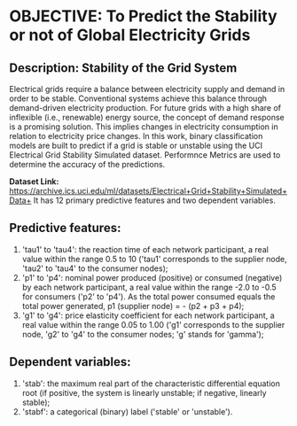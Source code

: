 # OBJECTIVE: To Predict the Stability or not of Global Electricity Grids

## Description: Stability of the Grid System
Electrical grids require a balance between electricity supply and demand in order to be stable. Conventional systems achieve this balance through demand-driven electricity production. For future grids with a high share of inflexible (i.e., renewable) energy source, the concept of demand response is a promising solution. This implies changes in electricity consumption in relation to electricity price changes. In this work, binary classification models are built to predict if a grid is stable or unstable using the UCI Electrical Grid Stability Simulated dataset. Performnce Metrics are used to determine the accuracy of the predictions.

**Dataset Link:** https://archive.ics.uci.edu/ml/datasets/Electrical+Grid+Stability+Simulated+Data+
It has 12 primary predictive features and two dependent variables.

## Predictive features:	
1.	'tau1' to 'tau4': the reaction time of each network participant, a real value within the range 0.5 to 10 ('tau1' corresponds to the supplier node, 'tau2' to 'tau4' to the consumer nodes);
2.	'p1' to 'p4': nominal power produced (positive) or consumed (negative) by each network participant, a real value within the range -2.0 to -0.5 for consumers ('p2' to 'p4'). As the total power consumed equals the total power generated, p1 (supplier node) = - (p2 + p3 + p4);
3.	'g1' to 'g4': price elasticity coefficient for each network participant, a real value within the range 0.05 to 1.00 ('g1' corresponds to the supplier node, 'g2' to 'g4' to the consumer nodes; 'g' stands for 'gamma');

## Dependent variables:
1.	'stab': the maximum real part of the characteristic differential equation root (if positive, the system is linearly unstable; if negative, linearly stable);
2.	'stabf': a categorical (binary) label ('stable' or 'unstable').
